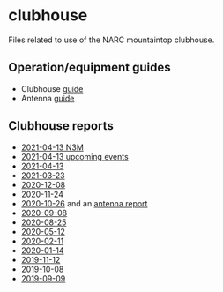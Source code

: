 # clubhouse

Files related to use of the NARC mountaintop clubhouse.

## Operation/equipment guides

- Clubhouse [guide](https://nittany-amateur-radio-club.github.io/clubhouse/clubhouse-guide.html)
- Antenna [guide](https://nittany-amateur-radio-club.github.io/clubhouse/antennas.html)

## Clubhouse reports

- [2021-04-13 N3M](https://nittany-amateur-radio-club.github.io/clubhouse/2021-04-13-n3m-event.html)
- [2021-04-13 upcoming events](https://nittany-amateur-radio-club.github.io/clubhouse/2021-04-13-clubhouse-events.html)
- [2021-04-13](https://nittany-amateur-radio-club.github.io/clubhouse/2021-04-13-clubhouse-rpt.html)
- [2021-03-23](https://nittany-amateur-radio-club.github.io/clubhouse/2021-03-23-clubhouse-rpt.html)
- [2020-12-08](https://nittany-amateur-radio-club.github.io/clubhouse/2020-12-08-clubhouse-rpt.html)
- [2020-11-24](https://nittany-amateur-radio-club.github.io/clubhouse/2020-11-24-clubhouse-rpt.html)
- [2020-10-26](https://nittany-amateur-radio-club.github.io/clubhouse/2020-10-26-clubhouse-rpt.html) and an [antenna report](https://nittany-amateur-radio-club.github.io/clubhouse/antenna-status-2020-10-26.html)
- [2020-09-08](https://nittany-amateur-radio-club.github.io/clubhouse/2020-09-08-clubhouse-rpt.html)
- [2020-08-25](https://nittany-amateur-radio-club.github.io/clubhouse/2020-08-25-clubhouse-rpt.html)
- [2020-05-12](https://nittany-amateur-radio-club.github.io/clubhouse/2020-05-12-clubhouse-rpt.html)
- [2020-02-11](https://nittany-amateur-radio-club.github.io/clubhouse/2020-02-11-clubhouse-rpt.html)
- [2020-01-14](https://nittany-amateur-radio-club.github.io/clubhouse/2020-01-14-clubhouse-rpt.html)
- [2019-11-12](https://nittany-amateur-radio-club.github.io/clubhouse/2019-11-12-clubhouse-rpt.html)
- [2019-10-08](https://nittany-amateur-radio-club.github.io/clubhouse/2019-10-08-clubhouse-rpt.html)
- [2019-09-09](https://nittany-amateur-radio-club.github.io/clubhouse/2019-09-10-clubhouse-rpt.html)
